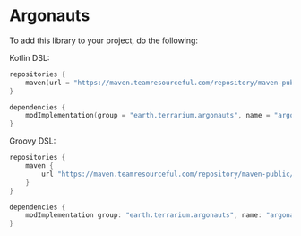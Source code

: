 # Argonauts

To add this library to your project, do the following:

Kotlin DSL:
```kotlin
repositories {
    maven(url = "https://maven.teamresourceful.com/repository/maven-public/")
}

dependencies {
    modImplementation(group = "earth.terrarium.argonauts", name = "argonauts-$modLoader-$minecraftVersion", version = argonautsVersion)
}
```

Groovy DSL:
```groovy
repositories {
    maven {
        url "https://maven.teamresourceful.com/repository/maven-public/"
    }
}

dependencies {
    modImplementation group: "earth.terrarium.argonauts", name: "argonauts-$modLoader-$minecraftVersion", version: argonautsVersion
}
```
